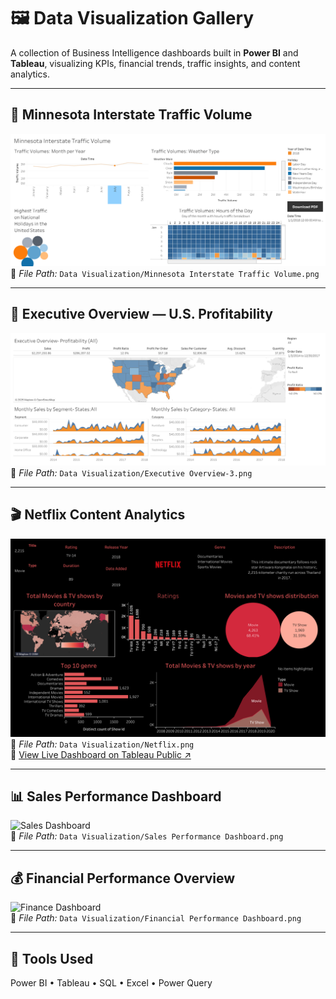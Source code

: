 # 🖼️ Data Visualization Gallery

A collection of Business Intelligence dashboards built in **Power BI** and **Tableau**, visualizing KPIs, financial trends, traffic insights, and content analytics.

---

## 🚗 Minnesota Interstate Traffic Volume
![Traffic Dashboard](https://github.com/JamieChristian22/business-intelligence-portfolio/blob/main/Data%20Visualization/Minnesota%20Interstate%20Traffic%20Volume.png)  
📂 *File Path:* `Data Visualization/Minnesota Interstate Traffic Volume.png`

---

## 💼 Executive Overview — U.S. Profitability
![Executive Dashboard](https://github.com/JamieChristian22/business-intelligence-portfolio/blob/main/Data%20Visualization/Executive%20Overview-3.png)  
📂 *File Path:* `Data Visualization/Executive Overview-3.png`

---

## 🎬 Netflix Content Analytics
![Netflix Dashboard](https://github.com/JamieChristian22/business-intelligence-portfolio/blob/main/Data%20Visualization/Netflix.png)  
📂 *File Path:* `Data Visualization/Netflix.png`  
🔗 [View Live Dashboard on Tableau Public ↗](https://public.tableau.com/app/profile/jamie.christian/viz/Netflix_17444036610370/Netflix)

---

## 📊 Sales Performance Dashboard
![Sales Dashboard](https://github.com/JamieChristian22/business-intelligence-portfolio/blob/main/Data%20Visualization/Sales%20Performance%20Dashboard.png)  
📂 *File Path:* `Data Visualization/Sales Performance Dashboard.png`

---

## 💰 Financial Performance Overview
![Finance Dashboard](https://github.com/JamieChristian22/business-intelligence-portfolio/blob/main/Data%20Visualization/Financial%20Performance%20Dashboard.png)  
📂 *File Path:* `Data Visualization/Financial Performance Dashboard.png`

---

## 🧭 Tools Used
Power BI • Tableau • SQL • Excel • Power Query
